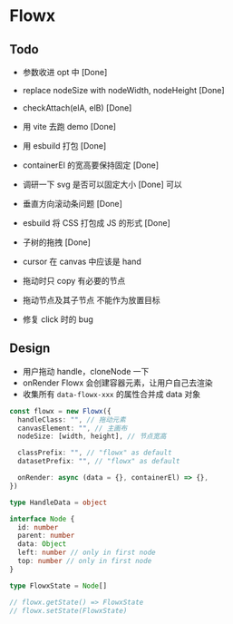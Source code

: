 # Flowx

## Todo

- 参数收进 opt 中 [Done]
- replace nodeSize with nodeWidth, nodeHeight [Done]
- checkAttach(elA, elB) [Done]
- 用 vite 去跑 demo [Done]
- 用 esbuild 打包 [Done]
- containerEl 的宽高要保持固定 [Done]
- 调研一下 svg 是否可以固定大小 [Done] 可以
- 垂直方向滚动条问题 [Done]

- esbuild 将 CSS 打包成 JS 的形式 [Done]
- 子树的拖拽 [Done]

- cursor 在 canvas 中应该是 hand
- 拖动时只 copy 有必要的节点
- 拖动节点及其子节点 不能作为放置目标
- 修复 click 时的 bug

## Design

- 用户拖动 handle，cloneNode 一下
- onRender Flowx 会创建容器元素，让用户自己去渲染
- 收集所有 `data-flowx-xxx` 的属性合并成 data 对象

```typescript
const flowx = new Flowx({
  handleClass: "", // 拖动元素
  canvasElement: "", // 主画布
  nodeSize: [width, height], // 节点宽高

  classPrefix: "", // "flowx" as default
  datasetPrefix: "", // "flowx" as default

  onRender: async (data = {}, containerEl) => {},
})

type HandleData = object

interface Node {
  id: number
  parent: number
  data: Object
  left: number // only in first node
  top: number // only in first node
}

type FlowxState = Node[]

// flowx.getState() => FlowxState
// flowx.setState(FlowxState)
```
